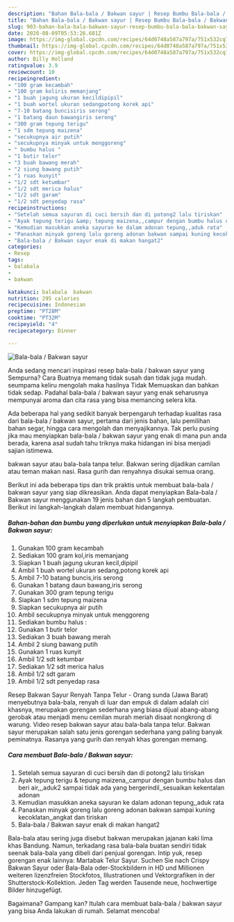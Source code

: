 ```yaml
---
description: "Bahan Bala-bala / Bakwan sayur | Resep Bumbu Bala-bala / Bakwan sayur Yang Enak Banget"
title: "Bahan Bala-bala / Bakwan sayur | Resep Bumbu Bala-bala / Bakwan sayur Yang Enak Banget"
slug: 903-bahan-bala-bala-bakwan-sayur-resep-bumbu-bala-bala-bakwan-sayur-yang-enak-banget
date: 2020-08-09T05:53:26.681Z
image: https://img-global.cpcdn.com/recipes/64d0748a587a797a/751x532cq70/bala-bala-bakwan-sayur-foto-resep-utama.jpg
thumbnail: https://img-global.cpcdn.com/recipes/64d0748a587a797a/751x532cq70/bala-bala-bakwan-sayur-foto-resep-utama.jpg
cover: https://img-global.cpcdn.com/recipes/64d0748a587a797a/751x532cq70/bala-bala-bakwan-sayur-foto-resep-utama.jpg
author: Billy Holland
ratingvalue: 3.9
reviewcount: 10
recipeingredient:
- "100 gram kecambah"
- "100 gram koliris memanjang"
- "1 buah jagung ukuran kecildipipil"
- "1 buah wortel ukuran sedangpotong korek api"
- "7-10 batang buncisiris serong"
- "1 batang daun bawangiris serong"
- "300 gram tepung terigu"
- "1 sdm tepung maizena"
- "secukupnya air putih"
- "secukupnya minyak untuk menggoreng"
- " bumbu halus "
- "1 butir telor"
- "3 buah bawang merah"
- "2 siung bawang putih"
- "1 ruas kunyit"
- "1/2 sdt ketumbar"
- "1/2 sdt merica halus"
- "1/2 sdt garam"
- "1/2 sdt penyedap rasa"
recipeinstructions:
- "Setelah semua sayuran di cuci bersih dan di potong2 lalu tiriskan"
- "Ayak tepung terigu &amp; tepung maizena,,campur dengan bumbu halus dan beri air,,,aduk2 sampai tidak ada yang bergerindil,,sesuaikan kekentalan adonan"
- "Kemudian masukkan aneka sayuran ke dalam adonan tepung,,aduk rata"
- "Panaskan minyak goreng lalu goreng adonan bakwan sampai kuning kecoklatan,,angkat dan tiriskan"
- "Bala-bala / Bakwan sayur enak di makan hangat2"
categories:
- Resep
tags:
- balabala
- 
- bakwan

katakunci: balabala  bakwan 
nutrition: 295 calories
recipecuisine: Indonesian
preptime: "PT28M"
cooktime: "PT32M"
recipeyield: "4"
recipecategory: Dinner

---
```



![Bala-bala / Bakwan sayur](https://img-global.cpcdn.com/recipes/64d0748a587a797a/751x532cq70/bala-bala-bakwan-sayur-foto-resep-utama.jpg)

Anda sedang mencari inspirasi resep bala-bala / bakwan sayur yang Sempurna? Cara Buatnya memang tidak susah dan tidak juga mudah. seumpama keliru mengolah maka hasilnya Tidak Memuaskan dan bahkan tidak sedap. Padahal bala-bala / bakwan sayur yang enak seharusnya mempunyai aroma dan cita rasa yang bisa memancing selera kita.

Ada beberapa hal yang sedikit banyak berpengaruh terhadap kualitas rasa dari bala-bala / bakwan sayur, pertama dari jenis bahan, lalu pemilihan bahan segar, hingga cara mengolah dan menyajikannya. Tak perlu pusing jika mau menyiapkan bala-bala / bakwan sayur yang enak di mana pun anda berada, karena asal sudah tahu triknya maka hidangan ini bisa menjadi sajian istimewa.

bakwan sayur atau bala-bala tanpa telur. Bakwan sering dijadikan camilan atau teman makan nasi. Rasa gurih dan renyahnya disukai semua orang.


Berikut ini ada beberapa tips dan trik praktis untuk membuat bala-bala / bakwan sayur yang siap dikreasikan. Anda dapat menyiapkan Bala-bala / Bakwan sayur menggunakan 19 jenis bahan dan 5 langkah pembuatan. Berikut ini langkah-langkah dalam membuat hidangannya.

<!--inarticleads1-->

##### Bahan-bahan dan bumbu yang diperlukan untuk menyiapkan Bala-bala / Bakwan sayur:

1. Gunakan 100 gram kecambah
1. Sediakan 100 gram kol,iris memanjang
1. Siapkan 1 buah jagung ukuran kecil,dipipil
1. Ambil 1 buah wortel ukuran sedang,potong korek api
1. Ambil 7-10 batang buncis,iris serong
1. Gunakan 1 batang daun bawang,iris serong
1. Gunakan 300 gram tepung terigu
1. Siapkan 1 sdm tepung maizena
1. Siapkan secukupnya air putih
1. Ambil secukupnya minyak untuk menggoreng
1. Sediakan  bumbu halus :
1. Gunakan 1 butir telor
1. Sediakan 3 buah bawang merah
1. Ambil 2 siung bawang putih
1. Gunakan 1 ruas kunyit
1. Ambil 1/2 sdt ketumbar
1. Sediakan 1/2 sdt merica halus
1. Ambil 1/2 sdt garam
1. Ambil 1/2 sdt penyedap rasa


Resep Bakwan Sayur Renyah Tanpa Telur - Orang sunda (Jawa Barat) menyebutnya bala-bala, renyah di luar dan empuk di dalam adalah ciri khasnya, merupakan gorengan sederhana yang biasa dijual abang-abang gerobak atau menjadi menu cemilan murah meriah disaat nongkrong di warung. Video resep bakwan sayur atau bala-bala tanpa telur. Bakwan sayur merupakan salah satu jenis gorengan sederhana yang paling banyak peminatnya. Rasanya yang gurih dan renyah khas gorengan memang. 

<!--inarticleads2-->

##### Cara membuat Bala-bala / Bakwan sayur:

1. Setelah semua sayuran di cuci bersih dan di potong2 lalu tiriskan
1. Ayak tepung terigu &amp; tepung maizena,,campur dengan bumbu halus dan beri air,,,aduk2 sampai tidak ada yang bergerindil,,sesuaikan kekentalan adonan
1. Kemudian masukkan aneka sayuran ke dalam adonan tepung,,aduk rata
1. Panaskan minyak goreng lalu goreng adonan bakwan sampai kuning kecoklatan,,angkat dan tiriskan
1. Bala-bala / Bakwan sayur enak di makan hangat2


Bala-bala atau sering juga disebut bakwan merupakan jajanan kaki lima khas Bandung. Namun, terkadang rasa bala-bala buatan sendiri tidak seenak bala-bala yang dibeli dari penjual gorengan. Intip yuk, resep gorengan enak lainnya: Martabak Telur Sayur. Suchen Sie nach Crispy Bakwan Sayur oder Bala-Bala oder-Stockbildern in HD und Millionen weiteren lizenzfreien Stockfotos, Illustrationen und Vektorgrafiken in der Shutterstock-Kollektion. Jeden Tag werden Tausende neue, hochwertige Bilder hinzugefügt. 

Bagaimana? Gampang kan? Itulah cara membuat bala-bala / bakwan sayur yang bisa Anda lakukan di rumah. Selamat mencoba!
